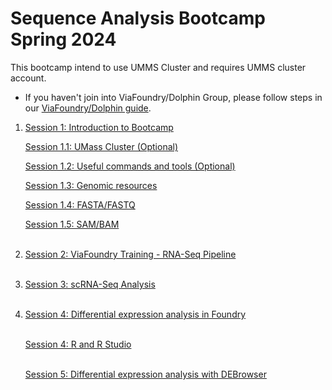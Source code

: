 # Sequence Analysis Bootcamp Spring 2024

This bootcamp intend to use UMMS Cluster and requires UMMS cluster account.

- If you haven't join into ViaFoundry/Dolphin Group, please follow steps in our [ViaFoundry/Dolphin guide](preliminary_steps.md).

1. [Session 1: Introduction to Bootcamp](session1/session1.md)</br>

   [Session 1.1: UMass Cluster (Optional)](session1/session1.2.md)</br>

   [Session 1.2: Useful commands and tools (Optional)](session1/usefull.md)</br>

   [Session 1.3: Genomic resources](session1/genomic_resources.md)</br>

   [Session 1.4: FASTA/FASTQ](session1/fasta_fastq.md)</br>

   [Session 1.5: SAM/BAM](session1/sam_bam.md)</br></br>

2. [Session 2: ViaFoundry Training - RNA-Seq Pipeline](session2/session2.md)</br></br>

3. [Session 3: scRNA-Seq Analysis](session3/session3.md)</br></br>
   
4. [Session 4: Differential expression analysis in Foundry](session4/session4_DE_module_in_Foundry.md)</br></br>

   [Session 4: R and R Studio](session4/session4_R_RStudio.md)</br></br>

   [Session 5: Differential expression analysis with DEBrowser](session4/session4_DEBrowser.md)</br></br>


